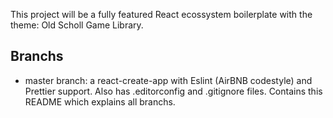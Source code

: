 This project will be a fully featured React ecossystem boilerplate with the theme: Old Scholl Game Library.

## Branchs

- master branch: a react-create-app with Eslint (AirBNB codestyle) and Prettier support. Also has .editorconfig and .gitignore files. Contains this README which explains all branchs.
